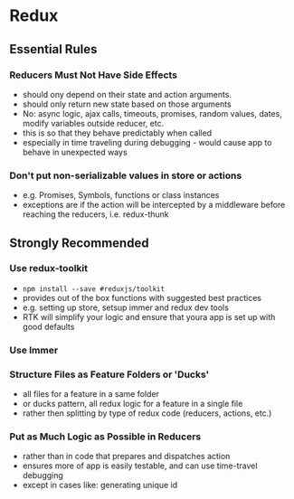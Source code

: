 

# Redux


## Essential Rules

### Reducers Must Not Have Side Effects
- should ony depend on their state and action arguments.
- should only return new state based on those arguments
- No: async logic, ajax calls, timeouts, promises, random values, dates, modify variables outside reducer, etc.
- this is so that they behave predictably when called
- especially in time traveling during debugging - would cause app to behave in unexpected ways

### Don't put non-serializable values in store or actions
- e.g. Promises, Symbols, functions or class instances
- exceptions are if the action will be intercepted by a middleware before reaching the reducers, i.e. redux-thunk

## Strongly Recommended

### Use redux-toolkit
- `npm install --save #reduxjs/toolkit`
- provides out of the box functions with suggested best practices
- e.g. setting up store, setsup immer and redux dev tools
- RTK will simplify your logic and ensure that youra app is set up with good defaults

### Use Immer

### Structure Files as Feature Folders or 'Ducks'
- all files for a feature in a same folder
- or ducks pattern, all redux logic for a feature in a single file
- rather then splitting by type of redux code (reducers, actions, etc.)

### Put as Much Logic as Possible in Reducers
- rather than in code that prepares and dispatches action
- ensures more of app is easily testable, and can use time-travel debugging
- except in cases like: generating unique id




